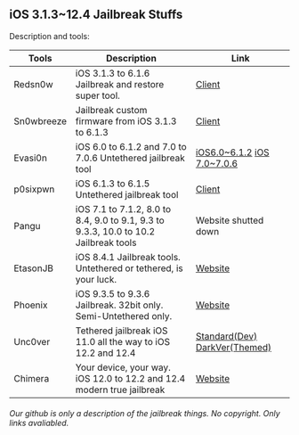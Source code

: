 ## iOS 3.1.3~12.4 Jailbreak Stuffs

Description and tools:

| Tools      | Description                                                  | Link                                                         |
| ---------- | ------------------------------------------------------------ | ------------------------------------------------------------ |
| Redsn0w    | iOS 3.1.3 to 6.1.6 Jailbreak and restore super tool.            | [Client](https://api.ipsw.me/v2/redsn0w/Windows/0.9.15b2/url/dl) |
| Sn0wbreeze | Jailbreak custom firmware from iOS 3.1.3 to 6.1.3               | [Client](https://github.com/iH8sn0w/sn0wbreeze/releases/2.9.14/1077/sn0wbreeze-v2.9.14.zip) |
| Evasi0n    | iOS 6.0 to 6.1.2 and 7.0 to 7.0.6 Untethered jailbreak tool        | [iOS6.0~6.1.2](https://sites.google.com/site/evad3rs/evasi0n-win-1.4-91fc5a30e4caf41b22e85427e1b3b738f5158d8e-release.zip?attredirects=0)  [iOS 7.0~7.0.6](https://mega.co.nz/#!MpU1RLSQ!weiXBk35QlkGgwhc1cb_puzZZoMGRQ8KtUOhYr8ex1k) |
| p0sixpwn   | iOS 6.1.3 to 6.1.5 Untethered jailbreak tool                    | [Client](https://mega.nz/#!y4VlQCqI!41nvHR6x99HZuj8hcBTVFYdBpKJ-hdlHKKIyc9cN6xc) |
| Pangu      | iOS 7.1 to 7.1.2, 8.0 to 8.4, 9.0 to 9.1, 9.3 to 9.3.3, 10.0 to 10.2 Jailbreak tools | Website shutted down                                         |
| EtasonJB   | iOS 8.4.1 Jailbreak tools. Untethered or tethered, is your luck. | [Website](https://etasonjb.tihmstar.net/)                    |
| Phoenix    | iOS 9.3.5 to 9.3.6 Jailbreak. 32bit only. Semi-Untethered only. | [Website](https://phoenixpwn.com/)                           |
| Unc0ver    | Tethered jailbreak iOS 11.0 all the way to iOS 12.2 and 12.4 | [Standard(Dev)](https://unc0ver.dev/)  [DarkVer(Themed)](https://github.com/nqcshady/unc0ver-dark/releases) |
| Chimera    | Your device, your way. iOS 12.0 to 12.2 and 12.4 modern true jailbreak | [Website](https://chimera.sh/)                               |



###### Our github is only a description of the jailbreak things. No copyright. Only links avaliabled.
